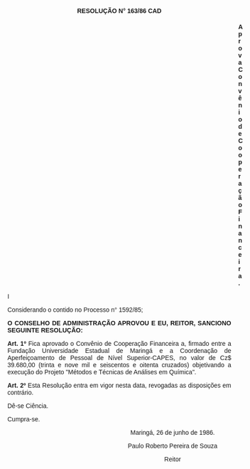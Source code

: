 <BODY>

<B><FONT FACE="Arial"><P ALIGN="CENTER">RESOLU&Ccedil;&Atilde;O N° 163/86 CAD</P>
<P ALIGN="CENTER"></P><DIR>
<DIR>
<DIR>
<DIR>
<DIR>
<DIR>
<DIR>
<DIR>
<DIR>
<DIR>
<DIR>
<DIR>
<DIR>

<P ALIGN="JUSTIFY">Aprova Conv&ecirc;nio de Coopera&ccedil;&atilde;o Financeira.</P></DIR>
</DIR>
</DIR>
</DIR>
</DIR>
</DIR>
</DIR>
</DIR>
</DIR>
</DIR>
</DIR>
</DIR>
</DIR>

</B><P ALIGN="JUSTIFY">I</P>
<P ALIGN="JUSTIFY">Considerando o contido no Processo n° 1592/85;</P>
<P ALIGN="JUSTIFY"></P>
<B><P ALIGN="JUSTIFY">O CONSELHO DE ADMINISTRA&Ccedil;&Atilde;O APROVOU E EU, REITOR, SANCIONO  SEGUINTE RESOLU&Ccedil;&Atilde;O:</P>
</B><P ALIGN="JUSTIFY"></P>
<B><P ALIGN="JUSTIFY">Art. 1º</B>   Fica aprovado o Conv&ecirc;nio de Coopera&ccedil;&atilde;o Financeira a, firmado entre a Funda&ccedil;&atilde;o Universidade Estadual de Maring&aacute; e a Coordena&ccedil;&atilde;o de Aperfei&ccedil;oamento de Pessoal de N&iacute;vel Superior-CAPES, no valor de Cz$ 39.680,00 (trinta e nove mil e seiscentos e oitenta cruzados) objetivando a execu&ccedil;&atilde;o do Projeto "M&eacute;todos e T&eacute;cnicas de An&aacute;lises em Qu&iacute;mica".</P>
<B><P ALIGN="JUSTIFY">Art. 2º</B>   Esta Resolu&ccedil;&atilde;o entra em vigor nesta data, revogadas as disposi&ccedil;&otilde;es em contr&aacute;rio.</P>
<P ALIGN="JUSTIFY">D&ecirc;-se Ci&ecirc;ncia.</P>
<P ALIGN="JUSTIFY">Cumpra-se.</P><DIR>
<DIR>
<DIR>
<DIR>
<DIR>
<DIR>

<P ALIGN="CENTER">Maring&aacute;, 26 de junho de 1986.</P>
<P ALIGN="CENTER"></P>
<P ALIGN="CENTER">Paulo Roberto Pereira de Souza</P>
<P ALIGN="CENTER">Reitor</P></DIR>
</DIR>
</DIR>
</DIR>
</DIR>
</DIR>
</FONT></BODY>
